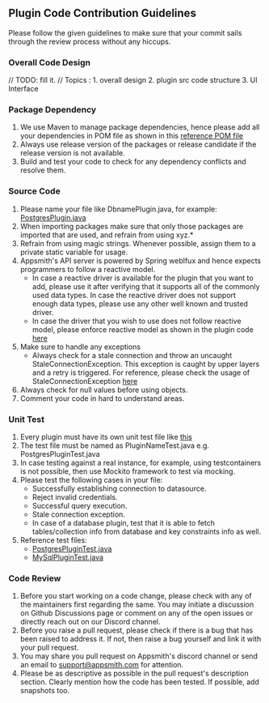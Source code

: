 ## Plugin Code Contribution Guidelines

Please follow the given guidelines to make sure that your commit sails through the review process without any 
hiccups.

### Overall Code Design
// TODO: fill it.
// Topics : 1. overall design 2. plugin src code structure 3. UI Interface

### Package Dependency
1. We use Maven to manage package dependencies, hence please add all your dependencies in POM file as shown in this 
   [reference POM file](https://github.com/appsmithorg/appsmith/blob/release/app/server/appsmith-plugins/postgresPlugin/pom.xml)
2. Always use release version of the packages or release candidate if the release version is not available. 
3. Build and test your code to check for any dependency conflicts and resolve them. 

### Source Code
1. Please name your file like DbnamePlugin.java, for example: [PostgresPlugin.java](https://github.com/appsmithorg/appsmith/blob/release/app/server/appsmith-plugins/postgresPlugin/src/main/java/com/external/plugins/PostgresPlugin.java)
2. When importing packages make sure that only those packages are imported that are used, and refrain from using xyz.*
3. Refrain from using magic strings. Whenever possible, assign them to a private static variable for usage.
4. Appsmith's API server is powered by Spring weblfux and hence expects programmers to follow a reactive model.
   - In case a reactive driver is available for the plugin that you want to add, please use it after verifying
     that it supports all of the commonly used data types. In case the reactive driver does not support enough data types,
     please use any other well known and trusted driver.
   - In case the driver that you wish to use does not follow reactive model, please enforce reactive model as shown 
     in the plugin code [here](https://github.com/appsmithorg/appsmith/blob/release/app/server/appsmith-plugins/postgresPlugin/src/main/java/com/external/plugins/PostgresPlugin.java)
5. Make sure to handle any exceptions
    - Always check for a stale connection and throw an uncaught StaleConnectionException. This exception is caught 
      by upper layers and a retry is triggered. For reference, please check the usage of StaleConnectionException [here](https://github.com/appsmithorg/appsmith/blob/release/app/server/appsmith-plugins/postgresPlugin/src/main/java/com/external/plugins/PostgresPlugin.java)
6. Always check for null values before using objects. 
7. Comment your code in hard to understand areas. 
    

### Unit Test 
1. Every plugin must have its own unit test file like [this](https://github.com/appsmithorg/appsmith/blob/release/app/server/appsmith-plugins/postgresPlugin/src/test/java/com/external/plugins/PostgresPluginTest.java)
2. The test file must be named as PluginNameTest.java e.g. PostgresPluginTest.java
3. In case testing against a real instance, for example, using testcontainers is not possible, then use Mockito 
   framework to test via mocking.
4. Please test the following cases in your file:
    - Successfully establishing connection to datasource. 
    - Reject invalid credentials.
    - Successful query execution.
    - Stale connection exception. 
    - In case of a database plugin, test that it is able to fetch tables/collection info from database and key
      constraints info as well.
5. Reference test files:
    - [PostgresPluginTest.java](https://github.com/appsmithorg/appsmith/blob/release/app/server/appsmith-plugins/postgresPlugin/src/test/java/com/external/plugins/PostgresPluginTest.java)
    - [MySqlPluginTest.java](https://github.com/appsmithorg/appsmith/blob/release/app/server/appsmith-plugins/mysqlPlugin/src/test/java/com/external/plugins/MySqlPluginTest.java)

### Code Review
1. Before you start working on a code change, please check with any of the maintainers first regarding the same. You 
   may initiate a discussion on Github Discussions page or comment on any of the open issues or directly reach out on 
   our Discord channel. 
2. Before you raise a pull request, please check if there is a bug that has been raised to address it. If not, then 
   raise a bug yourself and link it with your pull request.
3. You may share you pull request on Appsmith's discord channel or send an email to support@appsmith.com for attention.
4. Please be as descriptive as possible in the pull request's description section. Clearly mention how the code has 
   been tested. If possible, add snapshots too. 
